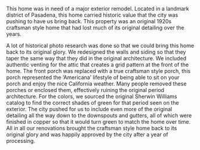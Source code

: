 This home was in need of a major exterior remodel. Located in a landmark district of Pasadena, this home carried historic value that the city was pushing to have us bring back. This property was an original 1920s craftsman style home that had lost much of its original detailing over the years.

A lot of historical photo research was done so that we could bring this home back to its original glory. We redesigned the walls and siding so that they taper the same way that they did in the original architecture. We included authentic venting for the attic that creates a grid pattern at the front of the home. The front porch was replaced with a true craftsman style porch, this porch represented the ‘Americana’ lifestyle of being able to sit on your porch and enjoy the nice California weather. Many people removed these porches or enclosed them, effectively ruining the original period architecture. For the colors, we sourced the original Sherwin Williams catalog to find the correct shades of green for that period seen on the exterior. The city pushed for us to include even more of the original detailing all the way down to the downspouts and gutters, all of which were finished in copper so that it would turn green to match the home over time. All in all our renovations brought the craftsman style home back to its original glory and was happily approved by the city after a year of processing.
